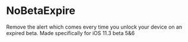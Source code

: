 # NoBetaExpire
Remove the alert which comes every time you unlock your device on an expired beta. Made specifically for iOS 11.3 beta 5&amp;6
